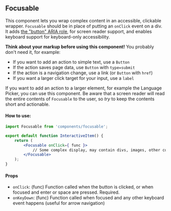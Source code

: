 ## Focusable

This component lets you wrap complex content in an accessible, clickable wrapper. `Focusable` should be in place of putting an `onClick` event on a div. It adds [the "button" ARIA role](https://developer.mozilla.org/en-US/docs/Web/Accessibility/ARIA/ARIA_Techniques/Using_the_button_role), for screen reader support, and enables keyboard support for keyboard-only accessibility.

**Think about your markup before using this component!** You probably don't need it, for example:

- If you want to add an action to simple text, use a `Button`
- If the action saves page data, use `Button` with `type=submit`
- If the action is a navigation change, use a link (or `Button` with `href`)
- If you want a larger click target for your input, use a `label`

If you want to add an action to a larger element, for example the Language Picker, you can use this component. Be aware that a screen reader will read the entire contents of `Focusable` to the user, so _try_ to keep the contents short and actionable.

#### How to use:

```jsx
import Focusable from 'components/focusable';

export default function InteractiveItem() {
	return (
		<Focusable onClick={ func }>
			// Some complex display, may contain divs, images, other components, etc.
		</Focusable>
	);
}
```

#### Props

* `onClick`: (func) Function called when the button is clicked, or when focused and enter or space are pressed. Required.
* `onKeyDown`: (func) Function called when focused and any other keyboard event happens (useful for arrow navigation)
